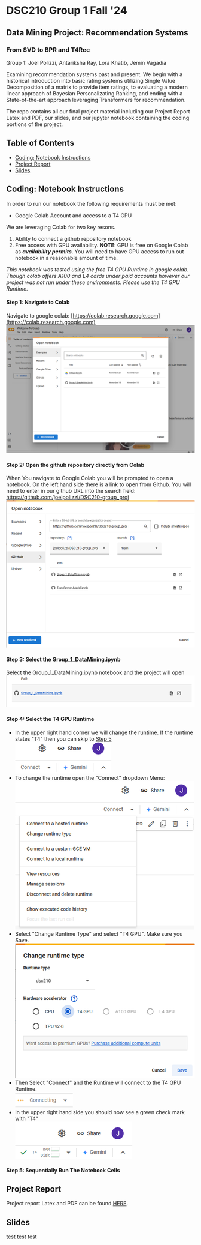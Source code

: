 # DSC210 Group 1 Fall '24
## Data Mining Project: Recommendation Systems
### From SVD to BPR and T4Rec 

Group 1:
Joel Polizzi, Antariksha Ray, Lora Khatib, Jemin Vagadia

Examining recommendation systems past and present. We begin with a historical introduction into basic rating systems utilizing Single Value Decomposition of a matrix to provide item ratings, to evaluating a modern linear approach of Bayesian Personalizating Ranking, and ending with a State-of-the-art approach leveraging Transformers for recommendation. 

The repo contains all our final project material including our Project Report Latex and PDF, our slides, and our jupyter notebook containing the coding portions of the project.

## Table of Contents
- [Coding: Notebook Instructions](#coding-notebook-instructions)
- [Project Report](#project-report)
- [Slides](#Slides)

## Coding: Notebook Instructions
In order to run our notebook the following requirements must be met:
- Google Colab Account and access to a T4 GPU

We are leveraging Colab for two key resons. 
1) Ability to connect a github repository notebook
2) Free access with GPU availability. **NOTE**: GPU is free on Google Colab as ***availability permits***. You will need to have GPU access to run out notebook in a reasonable amount of time.

_This notebook was tested using the free T4 GPU Runtime in google colab. Though colab offers A100 and L4 cards under paid accounts however our project was not run under these environments. Please use the T4 GPU Runtime._

#### Step 1: Navigate to Colab
Navigate to google colab: [https://colab.research.google.com](https://colab.research.google.com)
![Open Colab](images/colab1.png)

#### Step 2: Open the github repository directly from Colab
When You navigate to Google Colab you will be prompted to open a notebook. On the left hand side there is a link to open from Github. You will need to enter in our github URL into the search field: https://github.com/joelpolizzi/DSC210-group_proj
![Open Github](images/colab2.png)

#### Step 3: Select the Group_1_DataMining.ipynb
Select the Group_1_DataMining.ipynb notebook and the project will open
![Open datamine](images/colab3.png)

#### Step 4: Select the T4 GPU Runtime
- In the upper right hand corner we will change the runtime. If the runtime states "T4" then you can skip to [Step 5](#step-5-sequentially-run-the-notebook-cells) <br>
 ![current-runtime](images/colab5.png) <br>
- To change the runtime open the "Connect" dropdown Menu: <br>
 ![change-runtime](images/colab6.png) <br>
- Select "Change Runtime Type" and select "T4 GPU". Make sure you Save. <br>
![change-runtime2](images/colab8.png) <br>
- Then Select "Connect" and the Runtime will connect to the T4 GPU Runtime. <br>
![connect](images/colab9.png) <br>
- In the upper right hand side you should now see a green check mark with "T4" <br>
![connected](images/colab10.png) <br>

#### Step 5: Sequentially Run The Notebook Cells

## Project Report
Project report Latex and PDF can be found [HERE](./DSC210_Project_Report).

## Slides
test
test
test
